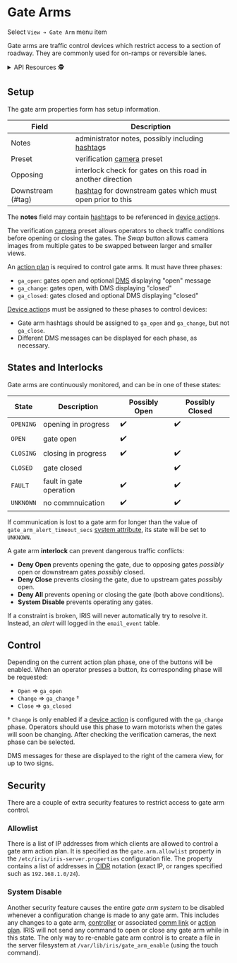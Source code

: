# Gate Arms

Select `View ➔ Gate Arm` menu item

Gate arms are traffic control devices which restrict access to a section of
roadway.  They are commonly used for on-ramps or reversible lanes.

<details>
<summary>API Resources 🕵️ </summary>

* `iris/gate_arm_interlock` (lookup table)
* `iris/gate_arm_state` (lookup table)
* `iris/api/gate_arm` (primary)
* `iris/api/gate_arm/{name}`

| Access       | Primary                               | Secondary       |
|--------------|---------------------------------------|-----------------|
| 👁️  View      | name, location, arm\_state, interlock | geo\_loc, fault |
| 👉 Operate   |                                       | lock †          |
| 🔧 Configure | controller, notes                     | pin, preset, opposing, downstream_hashtag |

† _Write only_

</details>

## Setup

The gate arm properties form has setup information.

Field             | Description
------------------|---------------------------------------------------
Notes             | administrator notes, possibly including [hashtag]s
Preset            | verification [camera] preset
Opposing          | interlock check for gates on this road in another direction
Downstream (#tag) | [hashtag] for downstream gates which must open prior to this

The **notes** field may contain [hashtag]s to be referenced in [device action]s.

The verification [camera] preset allows operators to check traffic conditions
before opening or closing the gates.  The _Swap_ button allows camera images
from multiple gates to be swapped between larger and smaller views.

An [action plan] is required to control gate arms.  It must have three phases:
- `ga_open`: gates open and optional [DMS] displaying "open" message
- `ga_change`: gates open, with DMS displaying "closed"
- `ga_closed`: gates closed and optional DMS displaying "closed"

[Device action]s must be assigned to these phases to control devices:
- Gate arm hashtags should be assigned to `ga_open` and `ga_change`, but not
  `ga_close`.
- Different DMS messages can be displayed for each phase, as necessary.

## States and Interlocks

Gate arms are continuously monitored, and can be in one of these states:

State        | Description             | Possibly Open | Possibly Closed
-------------|-------------------------|---------------|----------------
`OPENING`    | opening in progress     | ✔️             | ✔️
`OPEN`       | gate open               | ✔️             |
`CLOSING`    | closing in progress     | ✔️             | ✔️
`CLOSED`     | gate closed             |               | ✔️
`FAULT`      | fault in gate operation | ✔️             | ✔️
`UNKNOWN`    | no commnuication        | ✔️             | ✔️

If communication is lost to a gate arm for longer than the value of
`gate_arm_alert_timeout_secs` [system attribute], its state will be set to
`UNKNOWN`.

A gate arm **interlock** can prevent dangerous traffic conflicts:
- **Deny Open** prevents opening the gate, due to opposing gates _possibly_
  open or downstream gates _possibly_ closed.
- **Deny Close** prevents closing the gate, due to upstream gates _possibly_
  open.
- **Deny All** prevents opening or closing the gate (both above conditions).
- **System Disable** prevents operating any gates.

If a constraint is broken, IRIS will never automatically try to resolve it.
Instead, an _alert_ will logged in the `email_event` table.

## Control

Depending on the current action plan phase, one of the buttons will be enabled.
When an operator presses a button, its corresponding phase will be requested:
- `Open` ⇒ `ga_open`
- `Change` ⇒ `ga_change` †
- `Close` ⇒ `ga_closed`

† `Change` is only enabled if a [device action] is configured with the
`ga_change` phase.  Operators should use this phase to warn motorists when
the gates will soon be changing.  After checking the verification cameras,
the next phase can be selected.

DMS messages for these are displayed to the right of the camera view, for up to
two signs.

## Security

There are a couple of extra security features to restrict access to gate arm
control.

### Allowlist

There is a list of IP addresses from which clients are allowed to control a
gate arm action plan.  It is specified as the `gate.arm.allowlist` property in
the `/etc/iris/iris-server.properties` configuration file.  The property
contains a list of addresses in [CIDR] notation (exact IP, or ranges specified
such as `192.168.1.0/24`).

### System Disable

Another security feature causes the entire _gate arm system_ to be disabled
whenever a configuration change is made to any gate arm.  This includes any
changes to a gate arm, [controller] or associated [comm link] or [action plan].
IRIS will not send any command to open or close any gate arm while in this
state.  The only way to re-enable gate arm control is to create a file in the
server filesystem at `/var/lib/iris/gate_arm_enable` (using the touch command).


[action plan]: action_plans.html
[camera]: cameras.html
[CIDR]: https://en.wikipedia.org/wiki/Classless_Inter-Domain_Routing
[comm link]: comm_links.html
[controller]: controllers.html
[device action]: action_plans.html#device-actions
[DMS]: dms.html
[hashtag]: hashtags.html
[phase]: action_plans.html#plan-phases
[system attribute]: system_attributes.html
